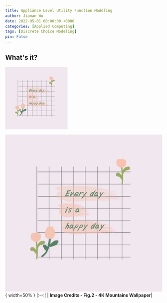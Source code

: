 ```yaml
---
title: Appliance Level Utility Function Modeling
author: Jiaman Wu
date: 2022-05-01 00:00:00 +0800
categories: [Applied Computing]
tags: [Discrete Choice Modeling]
pin: False
---
```


## What's it?
<img src="../assets/fig/1.jpg" alt="drawing" style="width:200px;"/>

 ![space-1.jpg](../assets/fig/1.jpg){ width=50% }
|:--:|
| <b>Image Credits - Fig.2 - 4K Mountains Wallpaper</b>|
